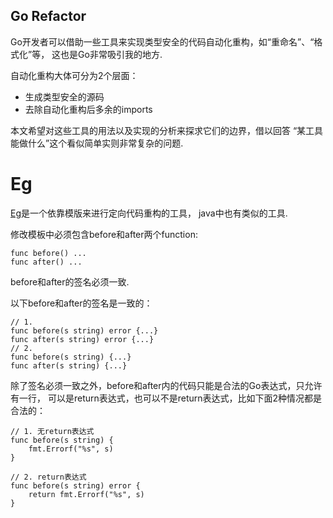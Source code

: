 Go Refactor
--------------

Go开发者可以借助一些工具来实现类型安全的代码自动化重构，如“重命名”、“格式化”等，
这也是Go非常吸引我的地方.

自动化重构大体可分为2个层面：

* 生成类型安全的源码
* 去除自动化重构后多余的imports

本文希望对这些工具的用法以及实现的分析来探求它们的边界，借以回答
“某工具能做什么”这个看似简单实则非常复杂的问题.

# Eg

[Eg](golang.org/x/tools/cmd/eg)是一个依靠模版来进行定向代码重构的工具，
java中也有类似的工具.

修改模板中必须包含before和after两个function:

```
func before() ...
func after() ...
```

before和after的签名必须一致.

以下before和after的签名是一致的：

```
// 1.
func before(s string) error {...}
func after(s string) error {...}
// 2.
func before(s string) {...}
func after(s string) {...}
```

除了签名必须一致之外，before和after内的代码只能是合法的Go表达式，只允许有一行，
可以是return表达式，也可以不是return表达式，比如下面2种情况都是合法的：

```
// 1. 无return表达式
func before(s string) {
	fmt.Errorf("%s", s)
}

// 2. return表达式
func before(s string) error {
	return fmt.Errorf("%s", s)
}
```


